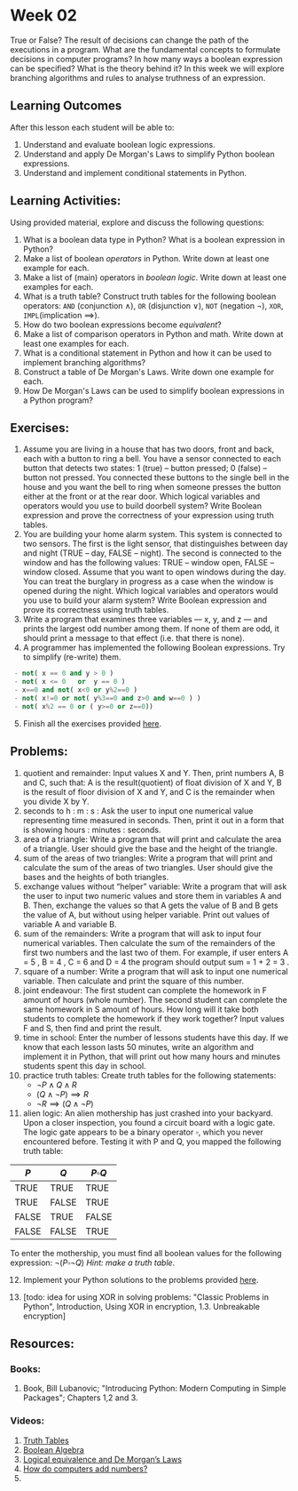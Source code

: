 # Week 02

True or False? The result of decisions can change the path of the executions in a program. What are the fundamental concepts to formulate decisions in computer programs? In how many ways a boolean expression can be specified? What is the theory behind it? In this week we will explore branching algorithms and rules to analyse truthness of an expression.

## Learning Outcomes

After this lesson each student will be able to:

1. Understand and evaluate boolean logic expressions.
2. Understand and apply De Morgan's Laws to simplify Python boolean expressions.
3. Understand and implement conditional statements in Python.

## Learning Activities:

Using provided material, explore and discuss the following questions:

1. What is a boolean data type in Python? What is a boolean expression in Python? 
2. Make a list of boolean *operators* in Python. Write down at least one example for each.
3. Make a list of (main) operators in *boolean logic*. Write down at least one examples for each.
4. What is a truth table? Construct truth tables for the following boolean operators: `AND` (conjunction $\wedge$), `OR` (disjunction $\vee$), `NOT` (negation $\neg$), `XOR`, `IMPL`(implication $\implies$).
5. How do two boolean expressions become *equivalent*? 
6. Make a list of comparison operators in Python and math. Write down at least one examples for each.
7. What is a conditional statement in Python and how it can be used to implement branching algorithms?
8. Construct a table of De Morgan's Laws. Write down one example for each. 
9. How De Morgan's Laws can be used to simplify boolean expressions in a Python program?



## Exercises:

1. Assume you are living in a house that has two doors, front and back, each with a button to ring a bell. You have a sensor connected to each button that detects two states: 1 (true) – button pressed; 0 (false) – button not pressed. You connected these buttons to the single bell in the house and you want the bell to ring when someone presses the button either at the front or at the rear door. Which logical variables and operators would you use to build doorbell system? Write Boolean expression and prove the correctness of your expression using truth tables.
2. You are building your home alarm system. This system is connected to two sensors. The first is the light sensor, that distinguishes between day and night (TRUE – day, FALSE – night). The second is connected to the window and has the following values: TRUE – window open, FALSE – window closed. Assume that you want to open windows during the day. You can treat the burglary in progress as a case when the window is opened during the night. Which logical variables and operators would you use to build your alarm system? Write Boolean expression and prove its correctness using truth tables.
3. Write a program that examines three variables — x, y, and z — and prints the largest odd number among them. If none of them are odd, it should print a message to that effect (i.e. that there is none).
4. A programmer has implemented the following Boolean expressions. Try to simplify (re-write) them.

``` Python
 - not( x == 0 and y > 0 )
 - not( x <= 0   or  y == 0 )
 - x==0 and not( x<0 or y%2==0 )
 - not( x!=0 or not( y%3==0 and z>0 and w==0 ) )
 - not( x%2 == 0 or ( y>=0 or z==0))
```

5. Finish all the exercises provided [here](https://github.com/afshinamighi/Courses/blob/main/basecamp/week02/inf-bc-w02-python.md).


## Problems:

1. quotient and remainder: Input values X and Y. Then, print numbers A, B and C, such that: A is the result(quotient) of float division of X and Y, B is the result of floor division of X and Y, and C is the remainder when you divide X by Y.
2. seconds to h : m : s : Ask the user to input one numerical value representing time measured in seconds. Then, print it out in a form that is showing hours : minutes : seconds.
3. area of a triangle: Write a program that will print and calculate the area of a triangle. User should give the base and the height of the triangle.
4. sum of the areas of two triangles: Write a program that will print and calculate the sum of the areas of two triangles. User should give the bases and the heights of both triangles.
5. exchange values without “helper” variable: Write a program that will ask the user to input two numeric values and store them in variables A and B. Then, exchange the values so that A gets the value of B and B gets the value of A, but without using helper variable. Print out values of variable A and variable B.
6. sum of the remainders: Write a program that will ask to input four numerical variables. Then calculate the sum of the remainders of the first two numbers and the last two of them. For example, if user enters A = 5 , B = 4 , C = 6 and D = 4 the program should output sum = 1 + 2 = 3 .
7. square of a number: Write a program that will ask to input one numerical variable. Then calculate and print the square of this number.
8. joint endeavour: The first student can complete the homework in F amount of hours (whole number). The second student can complete the same homework in S amount of hours. How long will it take both students to complete the homework if they work together? Input values F and S, then find and print the result.
9. time in school: Enter the number of lessons students have this day. If we know that each lesson lasts 50 minutes, write an algorithm and implement it in Python, that will print out how many hours and minutes students spent this day in school.
10. practice truth tables: Create truth tables for the following statements: 
	- $\neg P \wedge Q \wedge R$
	- $(Q \wedge \neg P) \implies R$
	- $\neg R \implies (Q \wedge \neg P)$
11. alien logic: An alien mothership has just crashed into your backyard. Upon a closer inspection, you found a circuit board with a logic gate. The logic gate appears to be a binary operator $\square$, which you never encountered before. Testing it with P and Q, you mapped the following truth table:

 |$P$ | $Q$ | 	$P \square Q$ |
 |--|--|--|
 |TRUE	| TRUE| 	TRUE |
 |TRUE	|FALSE	|TRUE|
 |FALSE	|TRUE|FALSE|
 |FALSE|FALSE|TRUE|
 To enter the mothership, you must find all boolean values for the following expression: $\neg (P \square \neg Q)$ *Hint: make a truth table*.

12. Implement your Python solutions to the problems provided [here](https://github.com/afshinamighi/Courses/blob/main/basecamp/week02/inf-bc-w02-python.md).

13. [todo: idea for using XOR in solving problems: "Classic Problems in Python", Introduction, Using XOR in encryption, 1.3. Unbreakable encryption]


## Resources:
### Books:
1. Book, Bill Lubanovic; "Introducing Python: Modern Computing in Simple Packages"; Chapters 1,2 and 3.

### Videos:
1. [Truth Tables](https://www.youtube.com/watch?v=VCEYeB3bRW0)
2. [Boolean Algebra](https://www.youtube.com/watch?v=Hby4mlpSNxo)
3. [Logical equivalence and De Morgan’s Laws](https://www.youtube.com/watch?v=93CxSLi89Ok)
4. [How do computers add numbers?](https://www.youtube.com/watch?v=VBDoT8o4q00)
3. 
